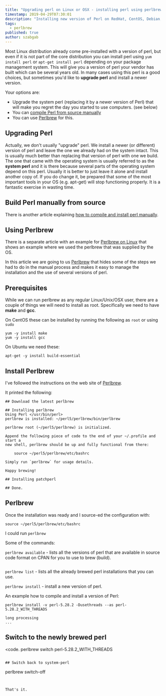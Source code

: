 ```yaml
---
title: "Upgrading perl on Linux or OSX - installing perl using perlbrew without being root"
timestamp: 2019-04-29T07:30:01
description: "Installing new version of Perl on RedHat, CentOS, Debian, Ubuntu, Fedora, or any other Linux distribution."
tags:
  - perlbrew
published: true
author: szabgab
---
```



Most Linux distribution already come pre-installed with a version of perl, but even if it is not part of the core distribution you
can install perl using `yum install perl` or `apt-get install perl` depending on your package management system.
This will give you a version of perl your vendor has built which can be several years old. In many cases using this perl is a good
choices, but sometimes you'd like to <b>upgrade perl</b> and install a newer version.

Your options are:



* Upgrade the system perl (replacing it by a newer version of Perl) that will make you regret the day you started to use computers. (see below)
* You can [compile Perl from source manually](/how-to-build-perl-from-source-code)
* You can use [Perlbrew](http://perlbrew.pl/) for this.

## Upgrading Perl

Actually, we don't usually "upgrade" perl. We install a newer (or different) version of perl and leave the one
we already had on the system intact. This is usually much better than replacing that version of perl with one we build.
The one that came with the operating system is usually referred to as the <b>system perl</b> and it is there because several
parts of the operating system depend on this perl. Usually it is better to just leave it alone and install another
copy of. If you do change it, be prepared that some of the most important tools in your OS (e.g. apt-get) will stop
functioning properly. It is a fantastic exercise in wasting time.

## Build Perl manually from source

There is another article explaining [how to compile and install perl manually](/how-to-build-perl-from-source-code).

## Using Perlbrew

There is a separate article with an example for [Perlbrew on Linux](/perlbrew-on-linux) that shows an example
where we used the perlbrew that was supplied by the OS.

In this article we are going to us [Perlbrew](http://perlbrew.pl/) that hides some of the steps we had to do in the
manual process and makes it easy to manage the installation and the use of several versions of perl.

## Prerequisites

While we can run perlbrew as any regular Linux/Unix/OSX user, there are a couple of things we will need to install as root.
Specifically we need to have <b>make</b> and <b>gcc</b>.

On CentOS these can be installed by running the following as `root` or using `sudo`

```
yum -y install make
yum -y install gcc
```

On Ubuntu we need these:

```
apt-get -y install build-essential
```

## Install Perlbrew

I've followed the instructions on the web site of [Perlbrew](https://perlbrew.pl/).

It printed the following:

```
## Download the latest perlbrew

## Installing perlbrew
Using Perl </usr/bin/perl>
perlbrew is installed: ~/perl5/perlbrew/bin/perlbrew

perlbrew root (~/perl5/perlbrew) is initialized.

Append the following piece of code to the end of your ~/.profile and start a
new shell, perlbrew should be up and fully functional from there:

    source ~/perl5/perlbrew/etc/bashrc

Simply run `perlbrew` for usage details.

Happy brewing!

## Installing patchperl

## Done.
```

## Perlbrew

Once the installation was ready and I source-ed the configuration with:

```
source ~/perl5/perlbrew/etc/bashrc
```

I could run `perlbrew`

Some of the commands:

`perlbrew available` - lists all the versions of perl that are available in source code format on CPAN for you to
use to brew (build).

```

```

`perlbrew list`  - lists all the already brewed perl installations that you can use.

`perlbrew install` - install a new version of perl.

An example how to compile and install a version of Perl:

```
perlbrew install -v perl-5.28.2 -Dusethreads --as perl-5.28.2_WITH_THREADS
```

```
long processing
...
```


## Switch to the newly brewed perl

<code.
perlbrew switch perl-5.28.2_WITH_THREADS
```

## Switch back to system-perl

```
perlbrew switch-off
```


That's it.

